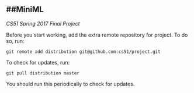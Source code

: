 
##MiniML
-----

*CS51 Spring 2017*
_Final Project_


Before you start working, add the extra remote repository for project. To do so, run:

`git remote add distribution git@github.com:cs51/project.git`

To check for updates, run:

`git pull distribution master`

You should run this periodically to check for updates.
